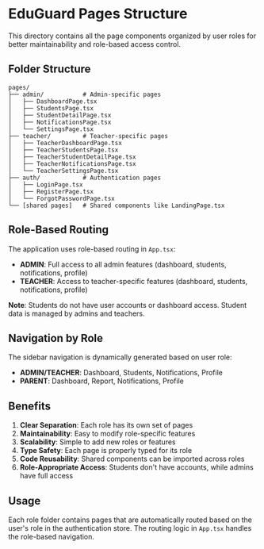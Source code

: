 # EduGuard Pages Structure

This directory contains all the page components organized by user roles for better maintainability and role-based access control.

## Folder Structure

```
pages/
├── admin/           # Admin-specific pages
│   ├── DashboardPage.tsx
│   ├── StudentsPage.tsx
│   ├── StudentDetailPage.tsx
│   ├── NotificationsPage.tsx
│   └── SettingsPage.tsx
├── teacher/         # Teacher-specific pages
│   ├── TeacherDashboardPage.tsx
│   ├── TeacherStudentsPage.tsx
│   ├── TeacherStudentDetailPage.tsx
│   ├── TeacherNotificationsPage.tsx
│   └── TeacherSettingsPage.tsx
├── auth/            # Authentication pages
│   ├── LoginPage.tsx
│   ├── RegisterPage.tsx
│   └── ForgotPasswordPage.tsx
└── [shared pages]   # Shared components like LandingPage.tsx
```

## Role-Based Routing

The application uses role-based routing in `App.tsx`:

- **ADMIN**: Full access to all admin features (dashboard, students, notifications, profile)
- **TEACHER**: Access to teacher-specific features (dashboard, students, notifications, profile)

**Note**: Students do not have user accounts or dashboard access. Student data is managed by admins and teachers.

## Navigation by Role

The sidebar navigation is dynamically generated based on user role:

- **ADMIN/TEACHER**: Dashboard, Students, Notifications, Profile
- **PARENT**: Dashboard, Report, Notifications, Profile

## Benefits

1. **Clear Separation**: Each role has its own set of pages
2. **Maintainability**: Easy to modify role-specific features
3. **Scalability**: Simple to add new roles or features
4. **Type Safety**: Each page is properly typed for its role
5. **Code Reusability**: Shared components can be imported across roles
6. **Role-Appropriate Access**: Students don't have accounts, while admins have full access

## Usage

Each role folder contains pages that are automatically routed based on the user's role in the authentication store. The routing logic in `App.tsx` handles the role-based navigation.
